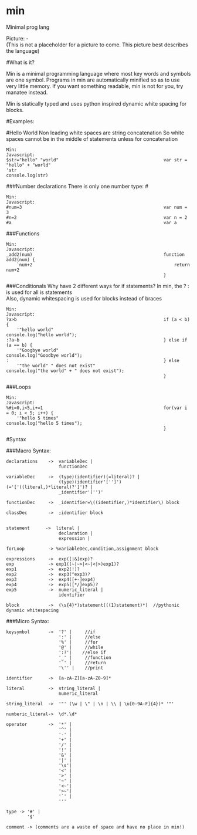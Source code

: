 min
===

Minimal prog lang

Picture: -  
    (This is not a placeholder for a picture to come. This picture best describes the language)  

#What is it?  

Min is a minimal programming language where most key words and symbols are one symbol. Programs in min are automatically minified so as to use very little memory. If you want something readable, min is not for you, try manatee instead.

Min is statically typed and uses python inspired dynamic white spacing for blocks.


#Examples:

#Hello World
Non leading white spaces are string concatenation 
So white spaces cannot be in the middle of statements unless for concatenation
```
Min:                                                        Javascript:
$str="hello" "world"                                        var str = "hello" + "world"
'str                                                        console.log(str)
```
  

###Number declarations
There is only one number type: \#
```
Min:                                                        Javascript:
#num=3                                                      var num = 3
#n=2                                                        var n = 2
#a                                                          var a
```

###Functions
```
Min:                                                        Javascript:
_add2(num)                                                  function add2(num) {
    `num+2                                                      return num+2
                                                            }
```


###Conditionals
Why have 2 different ways for if statements? In min, the ? : is used for all is statements  
Also, dynamic whitespacing is used for blocks instead of braces
```
Min:                                                        Javascript:
?a>b                                                        if (a < b) {  
    '"hello world"                                          console.log("hello world");  
:?a~b                                                       } else if (a == b) { 
    '"Googbye world"                                        console.log("Goodbye world"); 
:                                                           } else 
    '"the world" " does not exist"                          console.log("the world" + " does not exist");
                                                            }
``` 


###Loops
```
Min:                                                        Javascript:
%#i=0,i<5,i+=1                                              for(var i = 0; i < 5; i++) {
    '"hello 5 times"                                             console.log("hello 5 times"); 
                                                            }
``` 

#Syntax
 
###Macro Syntax:

```
declarations    ->  variableDec |  
                    functionDec 
                    
variableDec     ->  (type)(identifier)(=literal)? |  
                    (type)(identifier'['']')(='['((literal,)*literal)?']')? |  
                    _identifier'('')'  
                
functionDec     ->  _identifier=\((identifier,)*identifier\) block

classDec        ->  ;identifier block
                

statement      ->  literal |  
                    declaration |   
                    expression |  

forLoop         -> %variableDec,condition,assignment block
              
expressions     ->  exp([|&]exp)?  
exp             -> exp1((~|~>|<~|<|>)exp1)?  
exp1            ->  exp2(!)?  
exp2            ->  exp3(^exp3)?  
exp3            ->  exp4([+-]exp4)  
exp4            ->  exp5([*/]exp5)?  
exp5            ->  numeric_literal |
                    identifier

block           ->  (\s{4}*)statement(((1)statement)*)  //pythonic dynamic whitespacing  
```


###Micro Syntax:  
```
keysymbol       ->  '?' |     //if  
                    ':' |     //else  
                    '%' |     //for
                    '@' |     //while  
                    ':?'|    //else if  
                    '_' |     //function 
                    '`' |     //return 
                    '\'' |    //print 
            
identifier      ->  [a-zA-Z][a-zA-Z0-9]*  

literal         ->  string_literal |
                    numeric_literal
           
string_literal  ->  '"' (\w | \" | \n | \\ | \u[0-9A-F]{4})* '"'  

numberic_literal->  \d*.\d*  

operator        ->  '*' |  
                    '^' |  
                    '-' |  
                    '+' |  
                    '/' |  
                    '!' |
                    '&' |
                    '|' |
                    '\s'|  
                    '<' |  
                    '>' |  
                    '~' |  
                    '<~'|  
                    '>~'|  
                    '`' |
                    '''
             
type -> '#' |  
        '$'
        
comment -> (comments are a waste of space and have no place in min!)  
```




